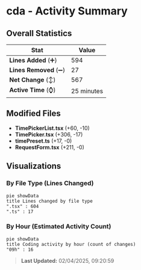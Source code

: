 # cda - Activity Summary 

## Overall Statistics

| Stat                   | Value                                                             |
| ---------------------- | ----------------------------------------------------------------- |
| **Lines Added** (➕)   | 594                                          |
| **Lines Removed** (➖) | 27                                        |
| **Net Change** (↕)    | 567                |
| **Active Time** (⌚)   | 25 minutes |


## Modified Files
- **TimePickerList.tsx** (+60, -10)
- **TimePicker.tsx** (+306, -17)
- **timePreset.ts** (+17, -0)
- **RequestForm.tsx** (+211, -0)

## Visualizations

### By File Type (Lines Changed)

```mermaid
pie showData
title Lines changed by file type
".tsx" : 604
".ts" : 17
```

### By Hour (Estimated Activity Count)

```mermaid
pie showData
title Coding activity by hour (count of changes)
"09h" : 16
```


> **Last Updated:** 02/04/2025, 09:20:59